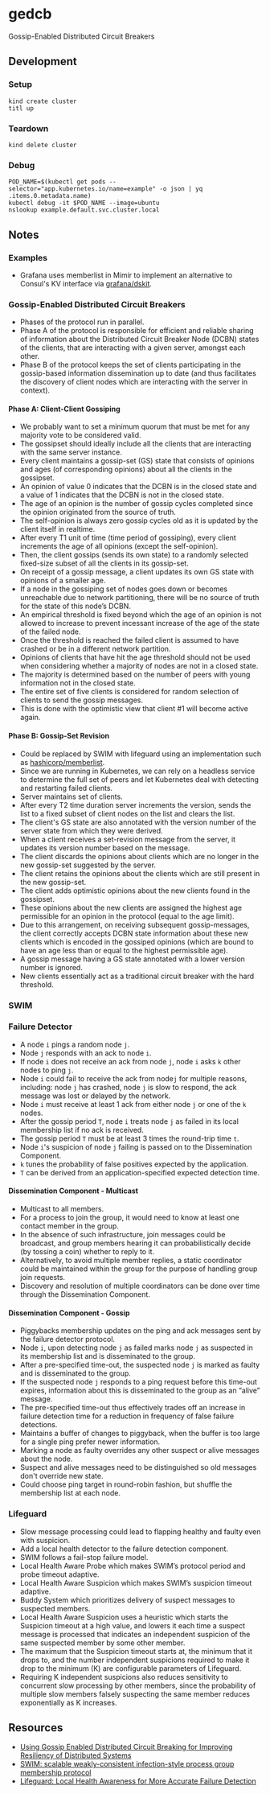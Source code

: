 # gedcb
Gossip-Enabled Distributed Circuit Breakers

## Development
### Setup
```console
kind create cluster
titl up
```

### Teardown
```console
kind delete cluster
```

### Debug
```console
POD_NAME=$(kubectl get pods --selector="app.kubernetes.io/name=example" -o json | yq .items.0.metadata.name)
kubectl debug -it $POD_NAME --image=ubuntu
nslookup example.default.svc.cluster.local
```

## Notes
### Examples
- Grafana uses memberlist in Mimir to implement an alternative to Consul's KV interface  via [grafana/dskit](https://github.com/grafana/dskit/blob/main/kv/memberlist/memberlist_client.go).

### Gossip-Enabled Distributed Circuit Breakers
- Phases of the protocol run in parallel.
- Phase A of the protocol is responsible for efficient and reliable sharing of information about the Distributed Circuit Breaker Node (DCBN) states of the clients, that are interacting with a given server, amongst each other.
- Phase B of the protocol keeps the set of clients participating in the gossip-based information dissemination up to date (and thus facilitates the discovery of client nodes which are interacting with the server in context).
#### Phase A: Client-Client Gossiping
- We probably want to set a minimum quorum that must be met for any majority vote to be considered valid.
- The gossipset should ideally include all the clients that are interacting with the same server instance.
- Every client maintains a gossip-set (GS) state that consists of opinions and ages (of corresponding opinions) about all the clients in the gossipset.
- An opinion of value 0 indicates that the DCBN is in the closed state and a value of 1 indicates that the DCBN is not in the closed state.
- The age of an opinion is the number of gossip cycles completed since the opinion originated from the source of truth.
- The self-opinion is always zero gossip cycles old as it is updated by the client itself in realtime.
- After every T1 unit of time (time period of gossiping), every client increments the age of all opinions (except the self-opinion).
- Then, the client gossips (sends its own state) to a randomly selected fixed-size subset of all the clients in its gossip-set.
- On receipt of a gossip message, a client updates its own GS state with opinions of a smaller age.
- If a node in the gossiping set of nodes goes down or becomes unreachable due to network partitioning, there will be no source of truth for the state of this node’s DCBN.
- An empirical threshold is fixed beyond which the age of an opinion is not allowed to increase to prevent incessant increase of the age of the state of the failed node.
- Once the threshold is reached the failed client is assumed to have crashed or be in a different network partition.
- Opinions of clients that have hit the age threshold should not be used when considering whether a majority of nodes are not in a closed state.
- The majority is determined based on the number of peers with young information not in the closed state.
- The entire set of five clients is considered for random selection of clients to send the gossip messages.
- This is done with the optimistic view that client #1 will become active again.

#### Phase B: Gossip-Set Revision
- Could be replaced by SWIM with lifeguard using an implementation such as [hashicorp/memberlist](https://github.com/hashicorp/memberlist).
- Since we are running in Kubernetes, we can rely on a headless service to determine the full set of peers and let Kubernetes deal with detecting and restarting failed clients.
- Server maintains set of clients.
- After every T2 time duration server increments the version, sends the list to a fixed subset of client nodes on the list and clears the list.
- The client's GS state are also annotated with the version number of the server state from which they were derived.
- When a client receives a set-revision message from the server, it updates its version number based on the message.
- The client discards the opinions about clients which are no longer in the new gossip-set suggested by the server.
- The client retains the opinions about the clients which are still present in the new gossip-set.
- The client adds optimistic opinions about the new clients found in the gossipset.
- These opinions about the new clients are assigned the highest age permissible for an opinion in the protocol (equal to the age limit).
- Due to this arrangement, on receiving subsequent gossip-messages, the client correctly accepts DCBN state information about these new clients which is encoded in the gossiped opinions (which are bound to have an age less than or equal to the highest permissible age).
- A gossip message having a GS state annotated with a lower version number is ignored.
- New clients essentially act as a traditional circuit breaker with the hard threshold.

### SWIM
### Failure Detector
- A node `i` pings a random node `j`.
- Node `j` responds with an ack to node `i`.
- If node `i` does not receive an ack from node `j`, node `i` asks `k` other nodes to ping `j`.
- Node `i` could fail to receive the ack from node`j` for multiple reasons, including: node `j` has crashed, node `j` is slow to respond, the ack message was lost or delayed by the network.
- Node `i` must receive at least 1 ack from either node `j` or one of the `k` nodes.
- After the gossip period `T`, node `i` treats node `j` as failed in its local membership list if no ack is received.
- The gossip period `T` must be at least 3 times the round-trip time `t`.
- Node `i`'s suspicion of node `j` failing is passed on to the Dissemination Component.
- `k` tunes the probability of false positives expected by the application.
- `T` can be derived from an application-specified expected detection time. 

#### Dissemination Component - Multicast
- Multicast to all members.
- For a process to join the group, it would need to know at least one contact member in the group.
- In the absence of such infrastructure, join messages could be broadcast, and group members hearing it can probabilistically decide (by tossing a coin) whether to reply to it.
- Alternatively, to avoid multiple member replies, a static coordinator could be maintained within the group for the purpose of handling group join requests.
- Discovery and resolution of multiple coordinators can be done over time through the Dissemination Component.

#### Dissemination Component - Gossip
- Piggybacks membership updates on the ping and ack messages sent by the failure detector protocol.
- Node `i`, upon detecting node `j` as failed marks node `j` as suspected in its membership list and is disseminated to the group.
- After a pre-specified time-out, the suspected node `j` is marked as faulty and is disseminated to the group.
- If the suspected node `j` responds to a ping request before this time-out expires, information about this is disseminated to the group as an “alive” message.
- The pre-specified time-out thus effectively trades off an increase in failure detection time for a reduction in frequency of false failure detections.
- Maintains a buffer of changes to piggyback, when the buffer is too large for a single ping prefer newer information.
- Marking a node as faulty overrides any other suspect or alive messages about the node.
- Suspect and alive messages need to be distinguished so old messages don't override new state.
- Could choose ping target in round-robin fashion, but shuffle the membership list at each node.

### Lifeguard
- Slow message processing could lead to flapping healthy and faulty even with suspicion.
- Add a local health detector to the failure detection component.
- SWIM follows a fail-stop failure model.
- Local Health Aware Probe which makes SWIM’s protocol period and probe timeout adaptive.
- Local Health Aware Suspicion which makes SWIM’s suspicion timeout adaptive.
- Buddy System which prioritizes delivery of suspect messages to suspected members.
- Local Health Aware Suspicion uses a heuristic which starts the Suspicion timeout at a high value, and lowers it each time a suspect message is processed that indicates an independent suspicion of the same suspected member by some other member.
- The maximum that the Suspicion timeout starts at, the minimum that it drops to, and the number independent suspicions required to make it drop to the minimum (K) are configurable parameters of Lifeguard.
- Requiring K independent suspicions also reduces sensitivity to concurrent slow processing by other members, since the probability of multiple slow members falsely suspecting the same member reduces exponentially as K increases.

## Resources
- [Using Gossip Enabled Distributed Circuit Breaking for Improving Resiliency of Distributed Systems](https://ieeexplore.ieee.org/document/9779693)
- [SWIM: scalable weakly-consistent infection-style process group membership protocol](https://ieeexplore.ieee.org/document/1028914)
- [Lifeguard: Local Health Awareness for More Accurate Failure Detection](https://arxiv.org/pdf/1707.00788)
